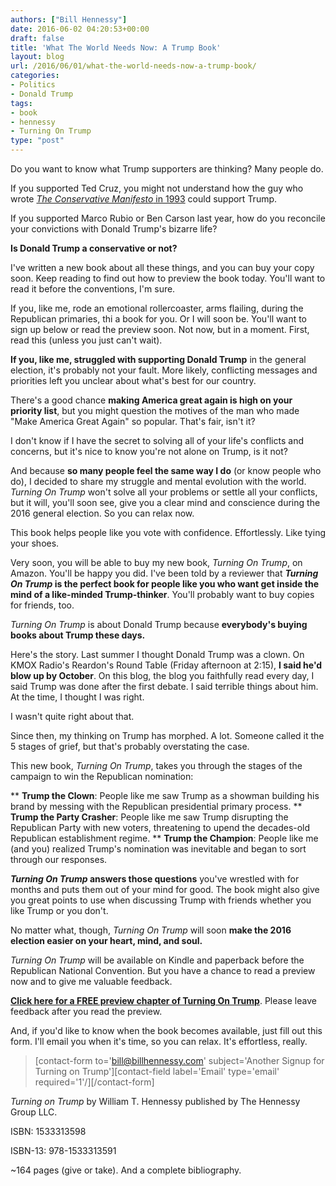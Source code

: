 ```yaml
---
authors: ["Bill Hennessy"]
date: 2016-06-02 04:20:53+00:00
draft: false
title: 'What The World Needs Now: A Trump Book'
layout: blog
url: /2016/06/01/what-the-world-needs-now-a-trump-book/
categories:
- Politics
- Donald Trump
tags:
- book
- hennessy
- Turning On Trump
type: "post"
---
```


Do you want to know what Trump supporters are thinking? Many people do.

If you supported Ted Cruz, you might not understand how the guy who wrote [_The Conservative Manifesto_ in 1993](https://hennessysview.com/books-by-bill-hennessy/) could support Trump.

If you supported Marco Rubio or Ben Carson last year, how do you reconcile your convictions with Donald Trump's bizarre life?

**Is Donald Trump a conservative or not?**

I've written a new book about all these things, and you can buy your copy soon. Keep reading to find out how to preview the book today. You'll want to read it before the conventions, I'm sure.

If you, like me, rode an emotional rollercoaster, arms flailing, during the Republican primaries, thi a book for you. Or I will soon be. You'll want to sign up below or read the preview soon. Not now, but in a moment. First, read this (unless you just can't wait).

**If you, like me, struggled with supporting Donald Trump** in the general election, it's probably not your fault. More likely, conflicting messages and priorities left you unclear about what's best for our country.

There's a good chance **making America great again is high on your priority list**, but you might question the motives of the man who made "Make America Great Again" so popular. That's fair, isn't it?

I don't know if I have the secret to solving all of your life's conflicts and concerns, but it's nice to know you're not alone on Trump, is it not?

And because **so many people feel the same way I do** (or know people who do), I decided to share my struggle and mental evolution with the world. _Turning On Trump_ won't solve all your problems or settle all your conflicts, but it will, you'll soon see, give you a clear mind and conscience during the 2016 general election. So you can relax now.

This book helps people like you vote with confidence. Effortlessly. Like tying your shoes.

Very soon, you will be able to buy my new book, _Turning On Trump_, on Amazon. You'll be happy you did. I've been told by a reviewer that **_Turning On Trump_ is the perfect book for people like you who want get inside the mind of a like-minded Trump-thinker**. You'll probably want to buy copies for friends, too.

_Turning On Trump_ is about Donald Trump because **everybody's buying books about Trump these days.**

Here's the story. Last summer I thought Donald Trump was a clown. On KMOX Radio's Reardon's Round Table (Friday afternoon at 2:15), **I said he'd blow up by October**. On this blog, the blog you faithfully read every day, I said Trump was done after the first debate. I said terrible things about him. At the time, I thought I was right.

I wasn't quite right about that.

Since then, my thinking on Trump has morphed. A lot. Someone called it the 5 stages of grief, but that's probably overstating the case.

This new book, _Turning On Trump_, takes you through the stages of the campaign to win the Republican nomination:




** **Trump the Clown**: People like me saw Trump as a showman building his brand by messing with the Republican presidential primary process.
** **Trump the Party Crasher**: People like me saw Trump disrupting the Republican Party with new voters, threatening to upend the decades-old Republican establishment regime.
** **Trump the Champion**: People like me (and you) realized Trump's nomination was inevitable and began to sort through our responses.


**_Turning On Trump_ answers those questions** you've wrestled with for months and puts them out of your mind for good. The book might also give you great points to use when discussing Trump with friends whether you like Trump or you don't.

No matter what, though, _Turning On Trump_ will soon **make the 2016 election easier on your heart, mind, and soul.**

_Turning On Trump_ will be available on Kindle and paperback before the Republican National Convention. But you have a chance to read a preview now and to give me valuable feedback.

**[Click here for a FREE preview chapter of Turning On Trump](https://www.createspace.com/Preview/1193049)**. Please leave feedback after you read the preview.

And, if you'd like to know when the book becomes available, just fill out this form. I'll email you when it's time, so you can relax. It's effortless, really.



> [contact-form to='bill@billhennessy.com' subject='Another Signup for Turning on Trump'][contact-field label='Email' type='email' required='1'/][/contact-form]



_Turning on Trump_ by William T. Hennessy published by The Hennessy Group LLC.

ISBN: 1533313598

ISBN-13: 978-1533313591

~164 pages (give or take). And a complete bibliography.
